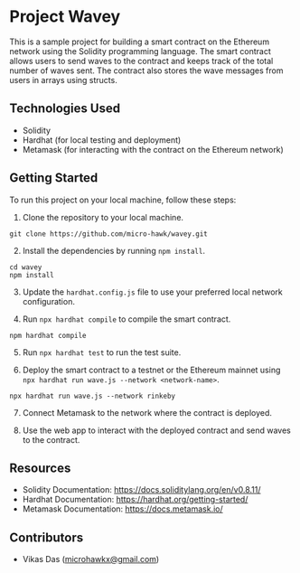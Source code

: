 # Project Wavey

This is a sample project for building a smart contract on the Ethereum network using the Solidity programming language. The smart contract allows users to send waves to the contract and keeps track of the total number of waves sent. The contract also stores the wave messages from users in arrays using structs.

## Technologies Used

- Solidity
- Hardhat (for local testing and deployment)
- Metamask (for interacting with the contract on the Ethereum network)

## Getting Started

To run this project on your local machine, follow these steps:

1. Clone the repository to your local machine.
```shell
git clone https://github.com/micro-hawk/wavey.git
```

2. Install the dependencies by running `npm install`.
```shell
cd wavey
npm install
```

3. Update the `hardhat.config.js` file to use your preferred local network configuration.

4. Run `npx hardhat compile` to compile the smart contract.
```shell
npm hardhat compile
```

5. Run `npx hardhat test` to run the test suite.

6. Deploy the smart contract to a testnet or the Ethereum mainnet using `npx hardhat run wave.js --network <network-name>`.
```shell
npx hardhat run wave.js --network rinkeby
```

7. Connect Metamask to the network where the contract is deployed.

8. Use the web app to interact with the deployed contract and send waves to the contract.

## Resources

- Solidity Documentation: https://docs.soliditylang.org/en/v0.8.11/
- Hardhat Documentation: https://hardhat.org/getting-started/
- Metamask Documentation: https://docs.metamask.io/

## Contributors

- Vikas Das (microhawkx@gmail.com)
